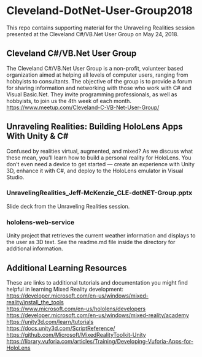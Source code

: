 # Cleveland-DotNet-User-Group2018
This repo contains supporting material for the Unraveling Realities session presented at the Cleveland C#/VB.Net User Group on May 24, 2018.

## Cleveland C#/VB.Net User Group
The Cleveland C#/VB.Net User Group is a non-profit, volunteer based organization aimed at helping all levels of computer users, ranging from hobbyists to consultants. The objective of the group is to provide a forum for sharing information and networking with those who work with C# and Visual Basic.Net. They invite programming professionals, as well as hobbyists, to join us the 4th week of each month. https://www.meetup.com/Cleveland-C-VB-Net-User-Group/

## Unraveling Realities: Building HoloLens Apps With Unity & C#
Confused by realities virtual, augmented, and mixed? As we discuss what these mean, you’ll learn how to build a personal reality for HoloLens. You don’t even need a device to get started — create an experience with Unity 3D, enhance it with C#, and deploy to the HoloLens emulator in Visual Studio.

### UnravelingRealities\_Jeff-McKenzie\_CLE-dotNET-Group.pptx
Slide deck from the Unraveling Realities session.

### hololens-web-service
Unity project that retrieves the current weather information and displays to the user as 3D text. See the readme.md file inside the directory for additional information.

## Additional Learning Resources
These are links to additional tutorials and documentation you might find helpful in learning Mixed Reality development:
https://developer.microsoft.com/en-us/windows/mixed-reality/install_the_tools<br/>
https://www.microsoft.com/en-us/hololens/developers<br/>
https://developer.microsoft.com/en-us/windows/mixed-reality/academy<br/>
https://unity3d.com/learn/tutorials<br/>
https://docs.unity3d.com/ScriptReference/<br/>
https://github.com/Microsoft/MixedRealityToolkit-Unity<br/>
https://library.vuforia.com/articles/Training/Developing-Vuforia-Apps-for-HoloLens<br/>
